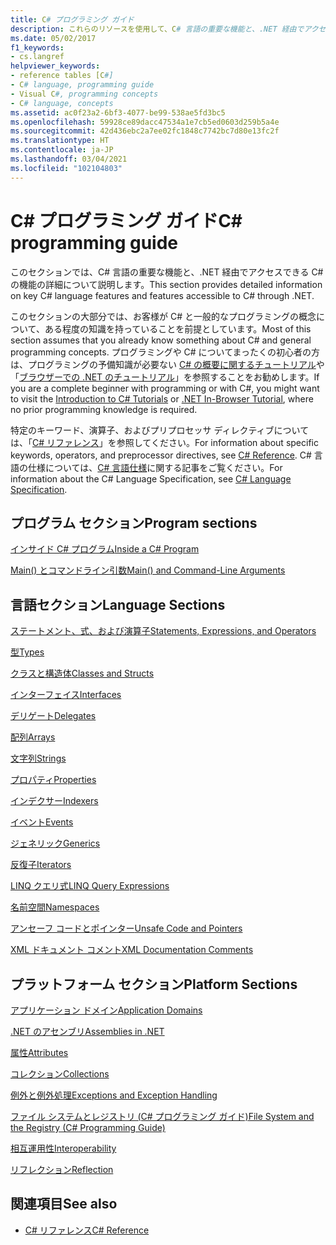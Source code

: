```yaml
---
title: C# プログラミング ガイド
description: これらのリソースを使用して、C# 言語の重要な機能と、.NET 経由でアクセスできる C# の機能に関する詳細を確認してください。
ms.date: 05/02/2017
f1_keywords:
- cs.langref
helpviewer_keywords:
- reference tables [C#]
- C# language, programming guide
- Visual C#, programming concepts
- C# language, concepts
ms.assetid: ac0f23a2-6bf3-4077-be99-538ae5fd3bc5
ms.openlocfilehash: 59928ce89dacc47534a1e7cb5ed0603d259b5a4e
ms.sourcegitcommit: 42d436ebc2a7ee02fc1848c7742bc7d80e13fc2f
ms.translationtype: HT
ms.contentlocale: ja-JP
ms.lasthandoff: 03/04/2021
ms.locfileid: "102104803"
---
```

# <a name="c-programming-guide"></a><span data-ttu-id="9135d-103">C# プログラミング ガイド</span><span class="sxs-lookup"><span data-stu-id="9135d-103">C# programming guide</span></span>

<span data-ttu-id="9135d-104">このセクションでは、C# 言語の重要な機能と、.NET 経由でアクセスできる C# の機能の詳細について説明します。</span><span class="sxs-lookup"><span data-stu-id="9135d-104">This section provides detailed information on key C# language features and features accessible to C# through .NET.</span></span>  
  
 <span data-ttu-id="9135d-105">このセクションの大部分では、お客様が C# と一般的なプログラミングの概念について、ある程度の知識を持っていることを前提としています。</span><span class="sxs-lookup"><span data-stu-id="9135d-105">Most of this section assumes that you already know something about C# and general programming concepts.</span></span> <span data-ttu-id="9135d-106">プログラミングや C# についてまったくの初心者の方は、プログラミングの予備知識が必要ない [C# の概要に関するチュートリアル](../tour-of-csharp/tutorials/index.md)や「[ブラウザーでの .NET のチュートリアル](https://dotnet.microsoft.com/learn/dotnet/in-browser-tutorial/1)」を参照することをお勧めします。</span><span class="sxs-lookup"><span data-stu-id="9135d-106">If you are a complete beginner with programming or with C#, you might want to visit the [Introduction to C# Tutorials](../tour-of-csharp/tutorials/index.md) or [.NET In-Browser Tutorial](https://dotnet.microsoft.com/learn/dotnet/in-browser-tutorial/1), where no prior programming knowledge is required.</span></span>  
  
 <span data-ttu-id="9135d-107">特定のキーワード、演算子、およびプリプロセッサ ディレクティブについては、「[C# リファレンス](../language-reference/index.md)」を参照してください。</span><span class="sxs-lookup"><span data-stu-id="9135d-107">For information about specific keywords, operators, and preprocessor directives, see [C# Reference](../language-reference/index.md).</span></span> <span data-ttu-id="9135d-108">C# 言語の仕様については、[C# 言語仕様](/dotnet/csharp/language-reference/language-specification/introduction)に関する記事をご覧ください。</span><span class="sxs-lookup"><span data-stu-id="9135d-108">For information about the C# Language Specification, see [C# Language Specification](/dotnet/csharp/language-reference/language-specification/introduction).</span></span>  
  
## <a name="program-sections"></a><span data-ttu-id="9135d-109">プログラム セクション</span><span class="sxs-lookup"><span data-stu-id="9135d-109">Program sections</span></span>

[<span data-ttu-id="9135d-110">インサイド C# プログラム</span><span class="sxs-lookup"><span data-stu-id="9135d-110">Inside a C# Program</span></span>](./inside-a-program/index.md)  
  
[<span data-ttu-id="9135d-111">Main() とコマンドライン引数</span><span class="sxs-lookup"><span data-stu-id="9135d-111">Main() and Command-Line Arguments</span></span>](./main-and-command-args/index.md)  

## <a name="language-sections"></a><span data-ttu-id="9135d-112">言語セクション</span><span class="sxs-lookup"><span data-stu-id="9135d-112">Language Sections</span></span>

[<span data-ttu-id="9135d-113">ステートメント、式、および演算子</span><span class="sxs-lookup"><span data-stu-id="9135d-113">Statements, Expressions, and Operators</span></span>](./statements-expressions-operators/index.md)  

 [<span data-ttu-id="9135d-114">型</span><span class="sxs-lookup"><span data-stu-id="9135d-114">Types</span></span>](./types/index.md)  

 [<span data-ttu-id="9135d-115">クラスと構造体</span><span class="sxs-lookup"><span data-stu-id="9135d-115">Classes and Structs</span></span>](./classes-and-structs/index.md)  
  
 [<span data-ttu-id="9135d-116">インターフェイス</span><span class="sxs-lookup"><span data-stu-id="9135d-116">Interfaces</span></span>](./interfaces/index.md)  

 [<span data-ttu-id="9135d-117">デリゲート</span><span class="sxs-lookup"><span data-stu-id="9135d-117">Delegates</span></span>](./delegates/index.md)  

 [<span data-ttu-id="9135d-118">配列</span><span class="sxs-lookup"><span data-stu-id="9135d-118">Arrays</span></span>](./arrays/index.md)  
  
 [<span data-ttu-id="9135d-119">文字列</span><span class="sxs-lookup"><span data-stu-id="9135d-119">Strings</span></span>](./strings/index.md)  
  
 [<span data-ttu-id="9135d-120">プロパティ</span><span class="sxs-lookup"><span data-stu-id="9135d-120">Properties</span></span>](./classes-and-structs/properties.md)  
  
 [<span data-ttu-id="9135d-121">インデクサー</span><span class="sxs-lookup"><span data-stu-id="9135d-121">Indexers</span></span>](./indexers/index.md)  
  
 [<span data-ttu-id="9135d-122">イベント</span><span class="sxs-lookup"><span data-stu-id="9135d-122">Events</span></span>](./events/index.md)  
  
 [<span data-ttu-id="9135d-123">ジェネリック</span><span class="sxs-lookup"><span data-stu-id="9135d-123">Generics</span></span>](./generics/index.md)  
  
 [<span data-ttu-id="9135d-124">反復子</span><span class="sxs-lookup"><span data-stu-id="9135d-124">Iterators</span></span>](./concepts/iterators.md)
  
 [<span data-ttu-id="9135d-125">LINQ クエリ式</span><span class="sxs-lookup"><span data-stu-id="9135d-125">LINQ Query Expressions</span></span>](../linq/index.md)  
  
 [<span data-ttu-id="9135d-126">名前空間</span><span class="sxs-lookup"><span data-stu-id="9135d-126">Namespaces</span></span>](./namespaces/index.md)  
  
 [<span data-ttu-id="9135d-127">アンセーフ コードとポインター</span><span class="sxs-lookup"><span data-stu-id="9135d-127">Unsafe Code and Pointers</span></span>](./unsafe-code-pointers/index.md)  
  
 [<span data-ttu-id="9135d-128">XML ドキュメント コメント</span><span class="sxs-lookup"><span data-stu-id="9135d-128">XML Documentation Comments</span></span>](./xmldoc/index.md)  
  
## <a name="platform-sections"></a><span data-ttu-id="9135d-129">プラットフォーム セクション</span><span class="sxs-lookup"><span data-stu-id="9135d-129">Platform Sections</span></span>

 [<span data-ttu-id="9135d-130">アプリケーション ドメイン</span><span class="sxs-lookup"><span data-stu-id="9135d-130">Application Domains</span></span>](../../framework/app-domains/application-domains.md)  
  
 [<span data-ttu-id="9135d-131">.NET のアセンブリ</span><span class="sxs-lookup"><span data-stu-id="9135d-131">Assemblies in .NET</span></span>](../../standard/assembly/index.md)  
  
 [<span data-ttu-id="9135d-132">属性</span><span class="sxs-lookup"><span data-stu-id="9135d-132">Attributes</span></span>](./concepts/attributes/index.md)  
  
 [<span data-ttu-id="9135d-133">コレクション</span><span class="sxs-lookup"><span data-stu-id="9135d-133">Collections</span></span>](./concepts/collections.md)  
  
 [<span data-ttu-id="9135d-134">例外と例外処理</span><span class="sxs-lookup"><span data-stu-id="9135d-134">Exceptions and Exception Handling</span></span>](./exceptions/index.md)  
  
 [<span data-ttu-id="9135d-135">ファイル システムとレジストリ (C# プログラミング ガイド)</span><span class="sxs-lookup"><span data-stu-id="9135d-135">File System and the Registry (C# Programming Guide)</span></span>](./file-system/index.md)  
  
 [<span data-ttu-id="9135d-136">相互運用性</span><span class="sxs-lookup"><span data-stu-id="9135d-136">Interoperability</span></span>](./interop/index.md)  
  
 [<span data-ttu-id="9135d-137">リフレクション</span><span class="sxs-lookup"><span data-stu-id="9135d-137">Reflection</span></span>](./concepts/reflection.md)  
  
## <a name="see-also"></a><span data-ttu-id="9135d-138">関連項目</span><span class="sxs-lookup"><span data-stu-id="9135d-138">See also</span></span>

- [<span data-ttu-id="9135d-139">C# リファレンス</span><span class="sxs-lookup"><span data-stu-id="9135d-139">C# Reference</span></span>](../language-reference/index.md)
